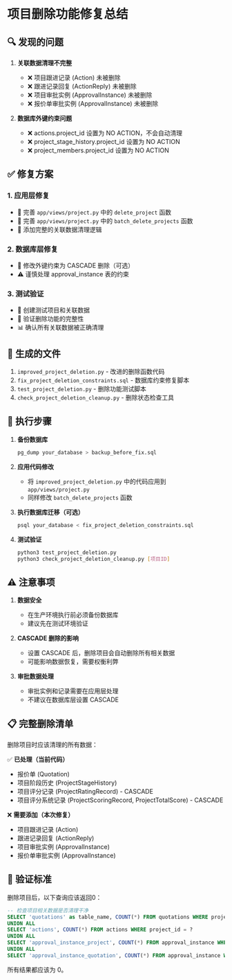 
# 项目删除功能修复总结

## 🔍 发现的问题

1. **关联数据清理不完整**
   - ❌ 项目跟进记录 (Action) 未被删除
   - ❌ 跟进记录回复 (ActionReply) 未被删除  
   - ❌ 项目审批实例 (ApprovalInstance) 未被删除
   - ❌ 报价单审批实例 (ApprovalInstance) 未被删除

2. **数据库外键约束问题**
   - ❌ actions.project_id 设置为 NO ACTION，不会自动清理
   - ❌ project_stage_history.project_id 设置为 NO ACTION
   - ❌ project_members.project_id 设置为 NO ACTION

## ✅ 修复方案

### 1. 应用层修复
- 📝 完善 `app/views/project.py` 中的 `delete_project` 函数
- 📝 完善 `app/views/project.py` 中的 `batch_delete_projects` 函数
- 🔧 添加完整的关联数据清理逻辑

### 2. 数据库层修复  
- 🔧 修改外键约束为 CASCADE 删除（可选）
- ⚠️  谨慎处理 approval_instance 表的约束

### 3. 测试验证
- 🧪 创建测试项目和关联数据
- 🧪 验证删除功能的完整性
- 📊 确认所有关联数据被正确清理

## 📁 生成的文件

1. `improved_project_deletion.py` - 改进的删除函数代码
2. `fix_project_deletion_constraints.sql` - 数据库约束修复脚本
3. `test_project_deletion.py` - 删除功能测试脚本
4. `check_project_deletion_cleanup.py` - 删除状态检查工具

## 🚀 执行步骤

1. **备份数据库**
   ```bash
   pg_dump your_database > backup_before_fix.sql
   ```

2. **应用代码修改**
   - 将 `improved_project_deletion.py` 中的代码应用到 `app/views/project.py`
   - 同样修改 `batch_delete_projects` 函数

3. **执行数据库迁移（可选）**
   ```bash
   psql your_database < fix_project_deletion_constraints.sql
   ```

4. **测试验证**
   ```bash
   python3 test_project_deletion.py
   python3 check_project_deletion_cleanup.py [项目ID]
   ```

## ⚠️  注意事项

1. **数据安全**
   - 在生产环境执行前必须备份数据库
   - 建议先在测试环境验证

2. **CASCADE 删除的影响**
   - 设置 CASCADE 后，删除项目会自动删除所有相关数据
   - 可能影响数据恢复，需要权衡利弊

3. **审批数据处理**
   - 审批实例和记录需要在应用层处理
   - 不建议在数据库层设置 CASCADE

## 📋 完整删除清单

删除项目时应该清理的所有数据：

✅ **已处理（当前代码）**
- 报价单 (Quotation) 
- 项目阶段历史 (ProjectStageHistory)
- 项目评分记录 (ProjectRatingRecord) - CASCADE
- 项目评分系统记录 (ProjectScoringRecord, ProjectTotalScore) - CASCADE

❌ **需要添加（本次修复）**  
- 项目跟进记录 (Action)
- 跟进记录回复 (ActionReply)
- 项目审批实例 (ApprovalInstance)
- 报价单审批实例 (ApprovalInstance)

## 🎯 验证标准

删除项目后，以下查询应该返回0：

```sql
-- 检查项目相关数据是否清理干净
SELECT 'quotations' as table_name, COUNT(*) FROM quotations WHERE project_id = ?
UNION ALL
SELECT 'actions', COUNT(*) FROM actions WHERE project_id = ?  
UNION ALL
SELECT 'approval_instance_project', COUNT(*) FROM approval_instance WHERE object_type='project' AND object_id = ?
UNION ALL
SELECT 'approval_instance_quotation', COUNT(*) FROM approval_instance WHERE object_type='quotation' AND object_id IN (SELECT id FROM quotations WHERE project_id = ?)
```

所有结果都应该为 0。
